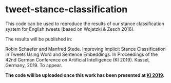 # tweet-stance-classification

This code can be used to reproduce the results of our stance classification
system for English tweets (based on Wojatzki & Zesch 2016).

The results will be published in:

Robin Schaefer and Manfred Stede. Improving Implicit Stance Classification in
Tweets Using Word and Sentence Embeddings. In Proceedings of the 42nd German
Conference on Artificial Intelligence (KI 2019). Kassel, Germany, 2019.
To appear.

**The code will be uploaded once this work has been presented at [KI 2019](https://www.ki2019.de/).**
